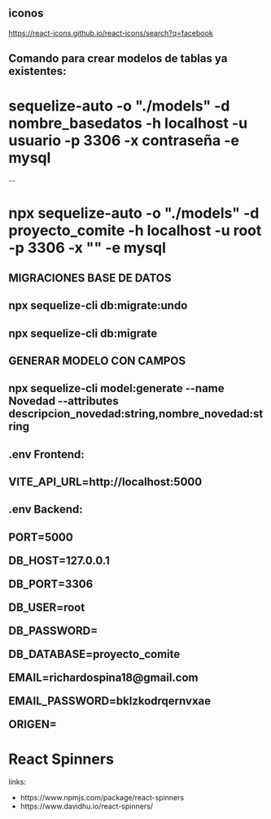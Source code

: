 ## iconos 
https://react-icons.github.io/react-icons/search?q=facebook

## Comando para crear modelos de tablas ya existentes:
<h1>sequelize-auto -o "./models" -d nombre_basedatos -h localhost -u usuario -p 3306 -x contraseña -e mysql</h1>
--
<h1>npx sequelize-auto -o "./models" -d proyecto_comite -h localhost -u root -p 3306 -x "" -e mysql</h1>


## MIGRACIONES BASE DE DATOS
<h2>npx sequelize-cli db:migrate:undo</h2>
<h2>npx sequelize-cli db:migrate</h2>

## GENERAR MODELO CON CAMPOS
<h2>npx sequelize-cli model:generate --name Novedad --attributes descripcion_novedad:string,nombre_novedad:string</h2>

## .env Frontend:
<h2>VITE_API_URL=http://localhost:5000</h2>

## .env Backend:
<h2>
<p>
  PORT=5000
</p>
<p>
DB_HOST=127.0.0.1
</p>
<p>
DB_PORT=3306
</p>
<p>
DB_USER=root
</p>
<p>
DB_PASSWORD=
</p>
<p>
DB_DATABASE=proyecto_comite
</p>
<p>
EMAIL=richardospina18@gmail.com
</p>
<p>
EMAIL_PASSWORD=bklzkodrqernvxae
</p>
<p>
ORIGEN=
</p>
</h2>

<h1>React Spinners</h1>
<p>links:</p>
<ul>
  <li>https://www.npmjs.com/package/react-spinners</li>
  <li>https://www.davidhu.io/react-spinners/</li>
</ul>
